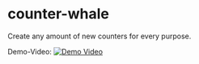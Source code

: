 # counter-whale
Create any amount of new counters for every purpose.

Demo-Video:
[![Demo Video](https://img.youtube.com/vi/dkeZHY_OKgU/maxresdefault.jpg)](https://www.youtube.com/shorts/dkeZHY_OKgU)
